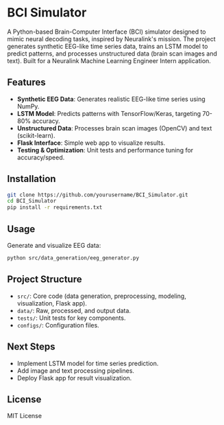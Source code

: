 # BCI Simulator

A Python-based Brain-Computer Interface (BCI) simulator designed to mimic neural decoding tasks, inspired by Neuralink's mission. The project generates synthetic EEG-like time series data, trains an LSTM model to predict patterns, and processes unstructured data (brain scan images and text). Built for a Neuralink Machine Learning Engineer Intern application.

## Features
- **Synthetic EEG Data**: Generates realistic EEG-like time series using NumPy.
- **LSTM Model**: Predicts patterns with TensorFlow/Keras, targeting 70-80% accuracy.
- **Unstructured Data**: Processes brain scan images (OpenCV) and text (scikit-learn).
- **Flask Interface**: Simple web app to visualize results.
- **Testing & Optimization**: Unit tests and performance tuning for accuracy/speed.

## Installation
```bash
git clone https://github.com/yourusername/BCI_Simulator.git
cd BCI_Simulator
pip install -r requirements.txt
```

## Usage
Generate and visualize EEG data:
```bash
python src/data_generation/eeg_generator.py
```

## Project Structure
- `src/`: Core code (data generation, preprocessing, modeling, visualization, Flask app).
- `data/`: Raw, processed, and output data.
- `tests/`: Unit tests for key components.
- `configs/`: Configuration files.

## Next Steps
- Implement LSTM model for time series prediction.
- Add image and text processing pipelines.
- Deploy Flask app for result visualization.

## License
MIT License